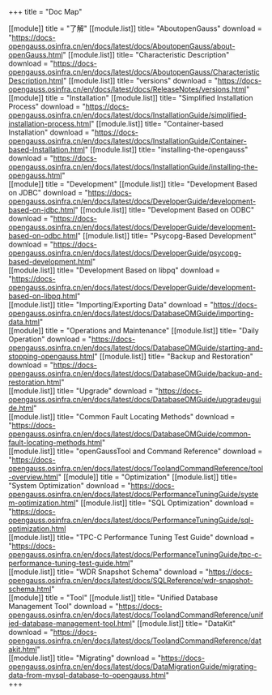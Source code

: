 +++
title = "Doc Map"

[[module]] 
    title = "了解"
    [[module.list]]
        title= "AboutopenGauss"
        download = "https://docs-opengauss.osinfra.cn/en/docs/latest/docs/AboutopenGauss/about-openGauss.html"
    [[module.list]]
        title= "Characteristic Description"
        download = "https://docs-opengauss.osinfra.cn/en/docs/latest/docs/AboutopenGauss/CharacteristicDescription.html"
    [[module.list]]
        title= "versions"
        download = "https://docs-opengauss.osinfra.cn/en/docs/latest/docs/ReleaseNotes/versions.html"   
[[module]] 
    title = "Installation"
    [[module.list]]
        title= "Simplified Installation Process"
        download = "https://docs-opengauss.osinfra.cn/en/docs/latest/docs/InstallationGuide/simplified-installation-process.html"
    [[module.list]]
        title= "Container-based Installation"
        download = "https://docs-opengauss.osinfra.cn/en/docs/latest/docs/InstallationGuide/Container-based-Installation.html"
    [[module.list]]
        title= "installing-the-opengauss"
        download = "https://docs-opengauss.osinfra.cn/en/docs/latest/docs/InstallationGuide/installing-the-opengauss.html"  
[[module]] 
    title = "Development"
    [[module.list]]
        title= "Development Based on JDBC"
        download = "https://docs-opengauss.osinfra.cn/en/docs/latest/docs/DeveloperGuide/development-based-on-jdbc.html"
    [[module.list]]
        title= "Development Based on ODBC"
        download = "https://docs-opengauss.osinfra.cn/en/docs/latest/docs/DeveloperGuide/development-based-on-odbc.html"
    [[module.list]]
        title= "Psycopg-Based Development"
        download = "https://docs-opengauss.osinfra.cn/en/docs/latest/docs/DeveloperGuide/psycopg-based-development.html"   
    [[module.list]]
        title= "Development Based on libpq"
        download = "https://docs-opengauss.osinfra.cn/en/docs/latest/docs/DeveloperGuide/development-based-on-libpq.html"      
    [[module.list]]
        title= "Importing/Exporting  Data"
        download = "https://docs-opengauss.osinfra.cn/en/docs/latest/docs/DatabaseOMGuide/importing-data.html"           
[[module]] 
    title = "Operations and Maintenance"
    [[module.list]]
        title= "Daily Operation"
        download = "https://docs-opengauss.osinfra.cn/en/docs/latest/docs/DatabaseOMGuide/starting-and-stopping-opengauss.html"
    [[module.list]]
        title= "Backup and Restoration"
        download = "https://docs-opengauss.osinfra.cn/en/docs/latest/docs/DatabaseOMGuide/backup-and-restoration.html"   
    [[module.list]]
        title= "Upgrade"
        download = "https://docs-opengauss.osinfra.cn/en/docs/latest/docs/DatabaseOMGuide/upgradeuguide.html"      
    [[module.list]]
        title= "Common Fault Locating Methods"
        download = "https://docs-opengauss.osinfra.cn/en/docs/latest/docs/DatabaseOMGuide/common-fault-locating-methods.html"      
    [[module.list]]
        title= "openGaussTool and Command Reference"
        download = "https://docs-opengauss.osinfra.cn/en/docs/latest/docs/ToolandCommandReference/tool-overview.html" 
[[module]] 
    title = "Optimization"
    [[module.list]]
        title= "System Optimization"
        download = "https://docs-opengauss.osinfra.cn/en/docs/latest/docs/PerformanceTuningGuide/system-optimization.html"
    [[module.list]]
        title= "SQL Optimization"
        download = "https://docs-opengauss.osinfra.cn/en/docs/latest/docs/PerformanceTuningGuide/sql-optimization.html   
    [[module.list]]
        title= "TPC-C Performance Tuning Test Guide"
        download = "https://docs-opengauss.osinfra.cn/en/docs/latest/docs/PerformanceTuningGuide/tpc-c-performance-tuning-test-guide.html"      
    [[module.list]]
        title= "WDR Snapshot Schema"
        download = "https://docs-opengauss.osinfra.cn/en/docs/latest/docs/SQLReference/wdr-snapshot-schema.html"       
[[module]] 
    title = "Tool"
    [[module.list]]
        title= "Unified Database Management Tool"
        download = "https://docs-opengauss.osinfra.cn/en/docs/latest/docs/ToolandCommandReference/unified-database-management-tool.html"
    [[module.list]]
        title= "DataKit"
        download = "https://docs-opengauss.osinfra.cn/en/docs/latest/docs/ToolandCommandReference/datakit.html"   
    [[module.list]]
        title= "Migrating"
        download = "https://docs-opengauss.osinfra.cn/en/docs/latest/docs/DataMigrationGuide/migrating-data-from-mysql-database-to-opengauss.html"                
+++  





